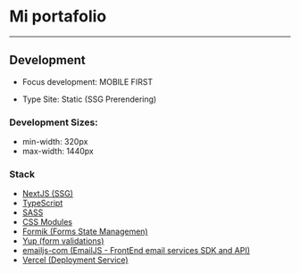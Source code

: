 # Mi portafolio

---
## Development

- Focus development: MOBILE FIRST

- Type Site: Static (SSG Prerendering)

### Development Sizes:
- min-width: 320px
- max-width: 1440px

### Stack
- [NextJS (SSG)](https://nextjs.org)
- [TypeScript](https://www.typescriptlang.org)
- [SASS](https://sass-lang.com/)
- [CSS Modules](https://github.com/css-modules/css-modules)
- [Formik (Forms State Managemen)](https://formik.org)
- [Yup (form validations)](https://www.npmjs.com/package/yup)
- [emailjs-com (EmailJS - FrontEnd email services SDK and API)](https://www.emailjs.com/)
- [Vercel (Deployment Service)](https://nextjs.org/)